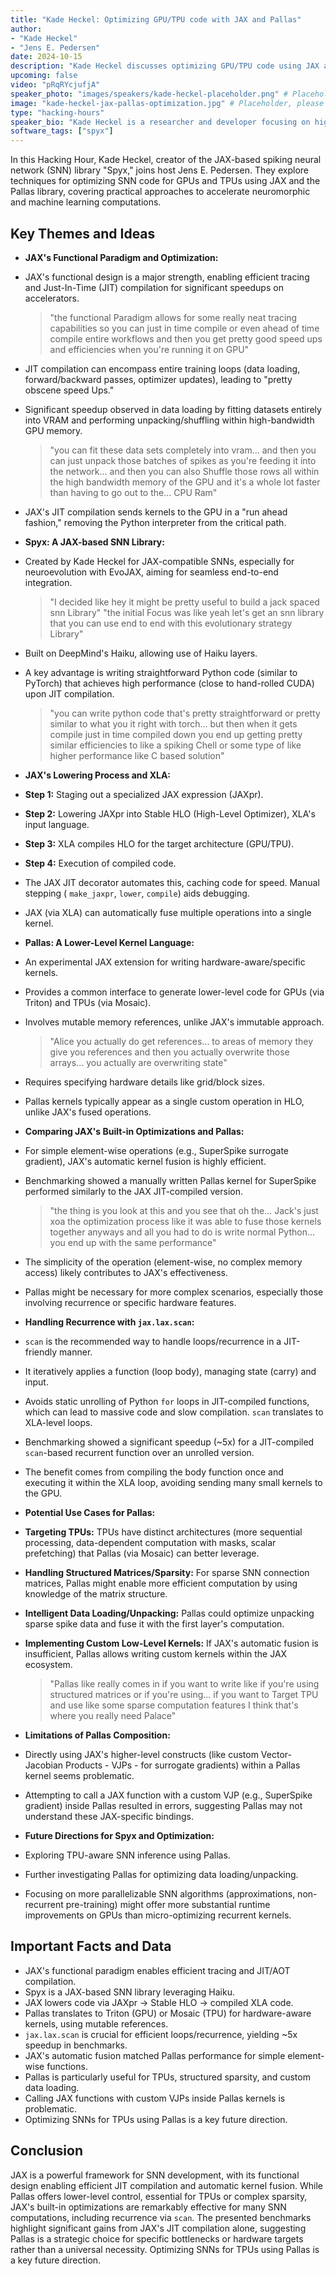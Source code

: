 ```yaml
---
title: "Kade Heckel: Optimizing GPU/TPU code with JAX and Pallas"
author:
- "Kade Heckel"
- "Jens E. Pedersen"
date: 2024-10-15
description: "Kade Heckel discusses optimizing GPU/TPU code using JAX and Pallas in this Hacking Hour session."
upcoming: false
video: "pRqRYcjufjA"
speaker_photo: "images/speakers/kade-heckel-placeholder.png" # Placeholder, please replace
image: "kade-heckel-jax-pallas-optimization.jpg" # Placeholder, please create
type: "hacking-hours"
speaker_bio: "Kade Heckel is a researcher and developer focusing on high-performance computing for neural networks, with expertise in JAX and related optimization tools like Pallas. He is the creator of Spyx, a JAX-based spiking neural network library."
software_tags: ["spyx"]
---
```


In this Hacking Hour, Kade Heckel, creator of the JAX-based spiking neural network (SNN) library "Spyx," joins host Jens E. Pedersen. They explore techniques for optimizing SNN code for GPUs and TPUs using JAX and the Pallas library, covering practical approaches to accelerate neuromorphic and machine learning computations.

## Key Themes and Ideas

*   **JAX's Functional Paradigm and Optimization:**
  *   JAX's functional design is a major strength, enabling efficient tracing and Just-In-Time (JIT) compilation for significant speedups on accelerators.
      > "the functional Paradigm allows for some really neat tracing capabilities so you can just in time compile or even ahead of time compile entire workflows and then you get pretty good speed ups and efficiencies when you're running it on GPU"
  *   JIT compilation can encompass entire training loops (data loading, forward/backward passes, optimizer updates), leading to "pretty obscene speed Ups."
  *   Significant speedup observed in data loading by fitting datasets entirely into VRAM and performing unpacking/shuffling within high-bandwidth GPU memory.
      > "you can fit these data sets completely into vram... and then you can just unpack those batches of spikes as you're feeding it into the network... and then you can also Shuffle those rows all within the high bandwidth memory of the GPU and it's a whole lot faster than having to go out to the... CPU Ram"
  *   JAX's JIT compilation sends kernels to the GPU in a "run ahead fashion," removing the Python interpreter from the critical path.

*   **Spyx: A JAX-based SNN Library:**
  *   Created by Kade Heckel for JAX-compatible SNNs, especially for neuroevolution with EvoJAX, aiming for seamless end-to-end integration.
      > "I decided like hey it might be pretty useful to build a jack spaced snn Library"
      > "the initial Focus was like yeah let's get an snn library that you can use end to end with this evolutionary strategy Library"
  *   Built on DeepMind's Haiku, allowing use of Haiku layers.
  *   A key advantage is writing straightforward Python code (similar to PyTorch) that achieves high performance (close to hand-rolled CUDA) upon JIT compilation.
      > "you can write python code that's pretty straightforward or pretty similar to what you it right with torch... but then when it gets compile just in time compiled down you end up getting pretty similar efficiencies to like a spiking Chell or some type of like higher performance like C based solution"

*   **JAX's Lowering Process and XLA:**
  *   **Step 1:** Staging out a specialized JAX expression (JAXpr).
  *   **Step 2:** Lowering JAXpr into Stable HLO (High-Level Optimizer), XLA's input language.
  *   **Step 3:** XLA compiles HLO for the target architecture (GPU/TPU).
  *   **Step 4:** Execution of compiled code.
  *   The JAX JIT decorator automates this, caching code for speed. Manual stepping ( `make_jaxpr`, `lower`, `compile`) aids debugging.
  *   JAX (via XLA) can automatically fuse multiple operations into a single kernel.

*   **Pallas: A Lower-Level Kernel Language:**
  *   An experimental JAX extension for writing hardware-aware/specific kernels.
  *   Provides a common interface to generate lower-level code for GPUs (via Triton) and TPUs (via Mosaic).
  *   Involves mutable memory references, unlike JAX's immutable approach.
      > "Alice you actually do get references... to areas of memory they give you references and then you actually overwrite those arrays... you actually are overwriting state"
  *   Requires specifying hardware details like grid/block sizes.
  *   Pallas kernels typically appear as a single custom operation in HLO, unlike JAX's fused operations.

*   **Comparing JAX's Built-in Optimizations and Pallas:**
  *   For simple element-wise operations (e.g., SuperSpike surrogate gradient), JAX's automatic kernel fusion is highly efficient.
  *   Benchmarking showed a manually written Pallas kernel for SuperSpike performed similarly to the JAX JIT-compiled version.
      > "the thing is you look at this and you see that oh the... Jack's just xoa the optimization process like it was able to fuse those kernels together anyways and all you had to do is write normal Python... you end up with the same performance"
  *   The simplicity of the operation (element-wise, no complex memory access) likely contributes to JAX's effectiveness.
  *   Pallas might be necessary for more complex scenarios, especially those involving recurrence or specific hardware features.

*   **Handling Recurrence with `jax.lax.scan`:**
  *   `scan` is the recommended way to handle loops/recurrence in a JIT-friendly manner.
  *   It iteratively applies a function (loop body), managing state (carry) and input.
  *   Avoids static unrolling of Python `for` loops in JIT-compiled functions, which can lead to massive code and slow compilation. `scan` translates to XLA-level loops.
  *   Benchmarking showed a significant speedup (~5x) for a JIT-compiled `scan`-based recurrent function over an unrolled version.
  *   The benefit comes from compiling the body function once and executing it within the XLA loop, avoiding sending many small kernels to the GPU.

*   **Potential Use Cases for Pallas:**
  *   **Targeting TPUs:** TPUs have distinct architectures (more sequential processing, data-dependent computation with masks, scalar prefetching) that Pallas (via Mosaic) can better leverage.
  *   **Handling Structured Matrices/Sparsity:** For sparse SNN connection matrices, Pallas might enable more efficient computation by using knowledge of the matrix structure.
  *   **Intelligent Data Loading/Unpacking:** Pallas could optimize unpacking sparse spike data and fuse it with the first layer's computation.
  *   **Implementing Custom Low-Level Kernels:** If JAX's automatic fusion is insufficient, Pallas allows writing custom kernels within the JAX ecosystem.
      > "Pallas like really comes in if you want to write like if you're using structured matrices or if you're using... if you want to Target TPU and use like some sparse computation features I think that's where you really need Palace"

*   **Limitations of Pallas Composition:**
  *   Directly using JAX's higher-level constructs (like custom Vector-Jacobian Products - VJPs - for surrogate gradients) within a Pallas kernel seems problematic.
  *   Attempting to call a JAX function with a custom VJP (e.g., SuperSpike gradient) inside Pallas resulted in errors, suggesting Pallas may not understand these JAX-specific bindings.

*   **Future Directions for Spyx and Optimization:**
  *   Exploring TPU-aware SNN inference using Pallas.
  *   Further investigating Pallas for optimizing data loading/unpacking.
  *   Focusing on more parallelizable SNN algorithms (approximations, non-recurrent pre-training) might offer more substantial runtime improvements on GPUs than micro-optimizing recurrent kernels.

## Important Facts and Data

*   JAX's functional paradigm enables efficient tracing and JIT/AOT compilation.
*   Spyx is a JAX-based SNN library leveraging Haiku.
*   JAX lowers code via JAXpr -> Stable HLO -> compiled XLA code.
*   Pallas translates to Triton (GPU) or Mosaic (TPU) for hardware-aware kernels, using mutable references.
*   `jax.lax.scan` is crucial for efficient loops/recurrence, yielding ~5x speedup in benchmarks.
*   JAX's automatic fusion matched Pallas performance for simple element-wise functions.
*   Pallas is particularly useful for TPUs, structured sparsity, and custom data loading.
*   Calling JAX functions with custom VJPs inside Pallas kernels is problematic.
*   Optimizing SNNs for TPUs using Pallas is a key future direction.

## Conclusion

JAX is a powerful framework for SNN development, with its functional design enabling efficient JIT compilation and automatic kernel fusion. While Pallas offers lower-level control, essential for TPUs or complex sparsity, JAX's built-in optimizations are remarkably effective for many SNN computations, including recurrence via `scan`. The presented benchmarks highlight significant gains from JAX's JIT compilation alone, suggesting Pallas is a strategic choice for specific bottlenecks or hardware targets rather than a universal necessity. Optimizing SNNs for TPUs using Pallas is a key future direction.
